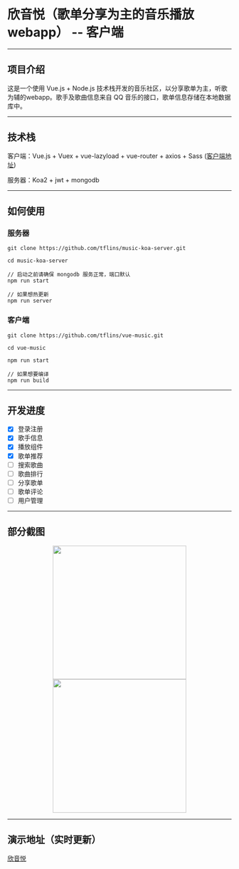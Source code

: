 # 欣音悦（歌单分享为主的音乐播放webapp） -- 客户端

---

## 项目介绍

这是一个使用 Vue.js + Node.js 技术栈开发的音乐社区，以分享歌单为主，听歌为辅的webapp。歌手及歌曲信息来自 QQ 音乐的接口，歌单信息存储在本地数据库中。

---

## 技术栈

客户端：Vue.js + Vuex + vue-lazyload + vue-router + axios + Sass ([客户端地址](https://github.com/tflins/vue-music.git))

服务器：Koa2 + jwt + mongodb

---

## 如何使用

### 服务器

```
git clone https://github.com/tflins/music-koa-server.git

cd music-koa-server

// 启动之前请确保 mongodb 服务正常，端口默认
npm run start

// 如果想热更新
npm run server
```

### 客户端

```
git clone https://github.com/tflins/vue-music.git

cd vue-music

npm run start

// 如果想要编译
npm run build
```
---

## 开发进度

- [x] 登录注册
- [x] 歌手信息
- [x] 播放组件
- [x] 歌单推荐
- [ ] 搜索歌曲
- [ ] 歌曲排行
- [ ] 分享歌单
- [ ] 歌单评论
- [ ] 用户管理

---

## 部分截图

<center class="half">
    <img src="http://ww1.sinaimg.cn/large/006iQgpIly1g19fn9pcbyg30ck0m84qq.gif" width="300"/> <img src="http://ww1.sinaimg.cn/large/006iQgpIly1g1arr5b5thg30ci0m6e81.gif" width="300"/>
</center>

---

## 演示地址（实时更新）

[欣音悦](http://120.79.235.74:8080/)
